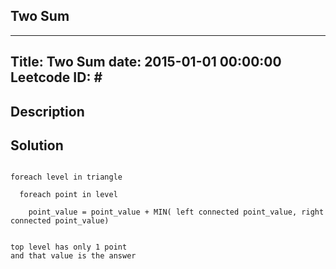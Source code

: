 ## Two Sum

---
Title: Two Sum
date: 2015-01-01 00:00:00
Leetcode ID: #
---

## Description


## Solution

```

foreach level in triangle
  
  foreach point in level
    
    point_value = point_value + MIN( left connected point_value, right connected point_value)
  

top level has only 1 point
and that value is the answer

```